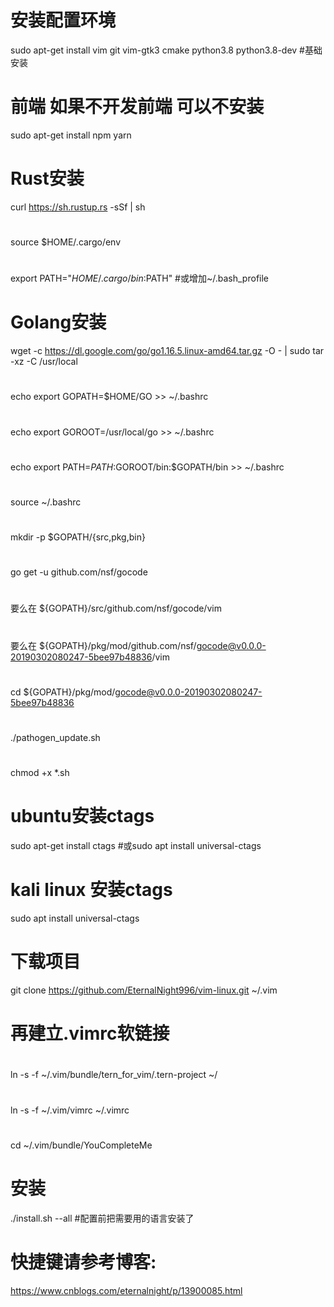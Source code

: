# 安装配置环境
sudo apt-get install vim git vim-gtk3 cmake python3.8 python3.8-dev  #基础安装
# 前端 如果不开发前端 可以不安装
sudo apt-get install npm yarn
# Rust安装
curl https://sh.rustup.rs -sSf | sh
# 
source $HOME/.cargo/env
# 
export PATH="$HOME/.cargo/bin:$PATH" #或增加~/.bash_profile
# Golang安装
wget -c https://dl.google.com/go/go1.16.5.linux-amd64.tar.gz -O - | sudo tar -xz -C /usr/local
# 
echo export GOPATH=$HOME/GO >> ~/.bashrc
# 
echo export GOROOT=/usr/local/go >> ~/.bashrc
# 
echo export PATH=$PATH:$GOROOT/bin:$GOPATH/bin >> ~/.bashrc
# 
source ~/.bashrc
# 
mkdir -p $GOPATH/{src,pkg,bin}
# 
go get -u github.com/nsf/gocode
# 
要么在 ${GOPATH}/src/github.com/nsf/gocode/vim
# 
要么在 ${GOPATH}/pkg/mod/github.com/nsf/gocode@v0.0.0-20190302080247-5bee97b48836/vim
# 
cd ${GOPATH}/pkg/mod/gocode@v0.0.0-20190302080247-5bee97b48836
# 
./pathogen_update.sh
# 
chmod +x *.sh

# ubuntu安装ctags
sudo apt-get install ctags #或sudo apt install universal-ctags
# kali linux 安装ctags
sudo apt install universal-ctags
# 下载项目
git clone https://github.com/EternalNight996/vim-linux.git ~/.vim
# 再建立.vimrc软链接
# 
ln -s -f ~/.vim/bundle/tern_for_vim/.tern-project ~/
# 
ln -s -f ~/.vim/vimrc ~/.vimrc
# 
cd ~/.vim/bundle/YouCompleteMe

# 安装
./install.sh --all #配置前把需要用的语言安装了
# 快捷键请参考博客:
https://www.cnblogs.com/eternalnight/p/13900085.html

